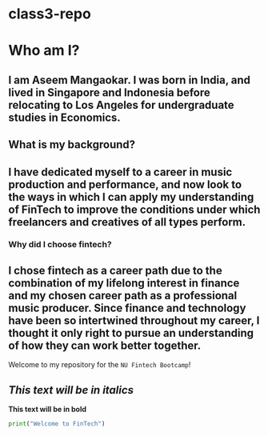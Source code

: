 # class3-repo
 # **Who am I?** 

I am Aseem Mangaokar.
I was born in India, and lived in Singapore and Indonesia before relocating to Los Angeles for undergraduate studies in Economics.
---
## **What is my background?** 

I have dedicated myself to a career in music production and performance, and now look to the ways in which I can apply my understanding of FinTech to improve the conditions under which freelancers and creatives of all types perform.
---
### **Why did I choose fintech?** 

I chose fintech as a career path due to the combination of my lifelong interest in finance and my chosen career path as a professional music producer. Since finance and technology have been so intertwined throughout my career, I thought it only right to pursue an understanding of how they can work better together.
---
 Welcome to my repository for the `NU Fintech Bootcamp`!

*This text will be in italics*
---
**This text will be in bold**

```python
print("Welcome to FinTech")

```